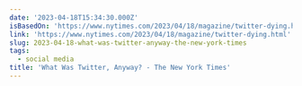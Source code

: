 ```yaml
---
date: '2023-04-18T15:34:30.000Z'
isBasedOn: 'https://www.nytimes.com/2023/04/18/magazine/twitter-dying.html'
link: 'https://www.nytimes.com/2023/04/18/magazine/twitter-dying.html'
slug: 2023-04-18-what-was-twitter-anyway-the-new-york-times
tags:
  - social media
title: 'What Was Twitter, Anyway? - The New York Times'
---
```



